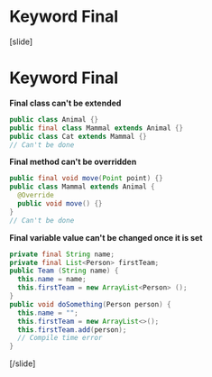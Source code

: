 # Keyword Final
[slide]
# Keyword Final

**Final class can't be extended**

```java
public class Animal {}
public final class Mammal extends Animal {}
public class Cat extends Mammal {}
// Can't be done
```

**Final method can't be overridden**

```java
public final void move(Point point) {}
public class Mammal extends Animal {
  @Override 
  public void move() {}
}
// Can't be done
```

**Final variable value can't be changed once it is set**

```java
private final String name;
private final List<Person> firstTeam;
public Team (String name) {
  this.name = name;
  this.firstTeam = new ArrayList<Person> ();
}
public void doSomething(Person person) {
  this.name = "";
  this.firstTeam = new ArrayList<>();
  this.firstTeam.add(person);
  // Compile time error
}
```
[/slide]